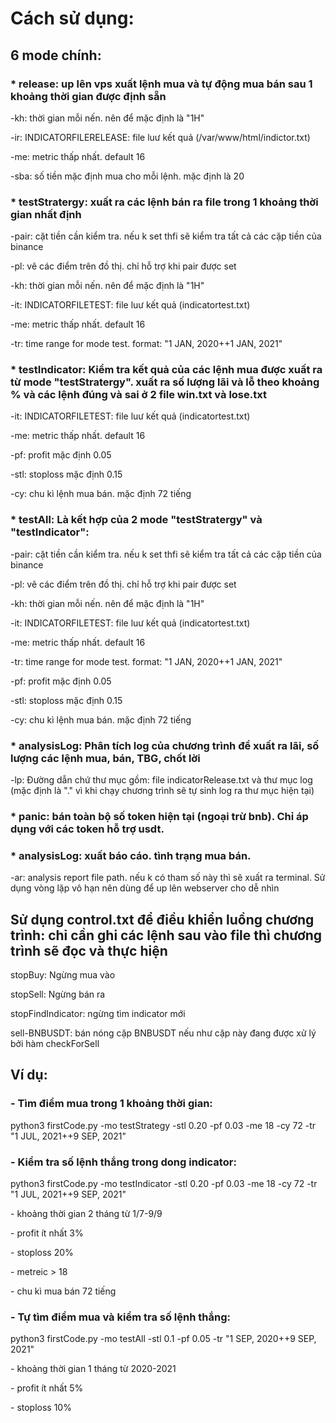 <h1>Cách sử dụng:</h1>
<h2>6 mode  chính:</h2>
	<h3>* release: up lên vps xuất lệnh mua và tự động mua bán sau 1 khoảng thời gian được định sẵn</h3>
		<p>-kh: thời gian mỗi nến. nên để mặc định là "1H"</p>
		<p>-ir: INDICATORFILERELEASE: file luư kết quả (/var/www/html/indictor.txt)</p>
		<p>-me: metric thấp nhất. default 16</p>
		<p>-sba: số tiền mặc định mua cho mỗi lệnh. mặc định là 20</p>
	<h3>* testStratergy: xuất ra các lệnh bán ra file trong 1 khoảng thời gian nhất định</h3>
		<p>-pair: cặt tiền cần kiểm tra. nếu k set thfi sẽ kiểm tra tất cả các cặp tiền của binance</p>
		<p>-pl: vẽ các điểm trên đồ thị. chỉ hỗ trợ khi pair được set</p>
		<p>-kh: thời gian mỗi nến. nên để mặc định là "1H"</p>
		<p>-it: INDICATORFILETEST: file luư kết quả (indicatortest.txt)</p>
		<p>-me: metric thấp nhất. default 16</p>
		<p>-tr: time range for mode test. format: "1 JAN, 2020++1 JAN, 2021"</p>
	<h3>* testIndicator: Kiểm tra kết quả của các lệnh mua được xuất ra từ mode "testStratergy". xuất ra số lượng lãi và lỗ theo khoảng % và các lệnh đúng và sai ở 2 file win.txt và lose.txt</h3>
		<p>-it: INDICATORFILETEST: file luư kết quả (indicatortest.txt)</p>
		<p>-me: metric thấp nhất. default 16
		<p>-pf: profit mặc định 0.05
		<p>-stl: stoploss mặc định 0.15
		<p>-cy: chu kì lệnh mua bán. mặc định 72 tiếng
	<h3>* testAll: Là kết hợp của 2 mode "testStratergy" và "testIndicator":</h3>
		<p>-pair: cặt tiền cần kiểm tra. nếu k set thfi sẽ kiểm tra tất cả các cặp tiền của binance
		<p>-pl: vẽ các điểm trên đồ thị. chỉ hỗ trợ khi pair được set
		<p>-kh: thời gian mỗi nến. nên để mặc định là "1H"
		<p>-it: INDICATORFILETEST: file luư kết quả (indicatortest.txt)
		<p>-me: metric thấp nhất. default 16
		<p>-tr: time range for mode test. format: "1 JAN, 2020++1 JAN, 2021"
		<p>-pf: profit mặc định 0.05
		<p>-stl: stoploss mặc định 0.15
		<p>-cy: chu kì lệnh mua bán. mặc định 72 tiếng
	<h3>* analysisLog: Phân tích log của chương trình để xuất ra lãi, số lượng các lệnh mua, bán, TBG, chốt lời</h3>
		<p>-lp: Đường dẫn chứ thư mục gồm: file indicatorRelease.txt và thư mục log (mặc định là "." vì khi chạy chương trình sẽ tự sinh log ra thư mục hiện tại)
	<h3>* panic: bán toàn bộ số token hiện tại (ngoại trừ bnb). Chỉ áp dụng với các token hỗ trợ usdt.</h3>
	<h3>* analysisLog: xuất báo cáo. tình trạng mua bán.</h3>
		<p>-ar: analysis report file path. nếu k có tham số này thì sẽ xuất ra terminal. Sử dụng vòng lặp vô hạn nên dùng để up lên webserver cho dễ nhìn

<h2>Sử dụng control.txt để điều khiển luồng chương trình: chỉ cần ghi các lệnh sau vào file thì chương trình sẽ đọc và thực hiện</h2>
	<p>stopBuy:  Ngừng mua vào</p>
	<p>stopSell: Ngừng bán ra</p>
	<p>stopFindIndicator: ngừng tìm indicator mới</p>
	<p>sell-BNBUSDT: bán nóng cặp BNBUSDT nếu như cặp này đang được xử lý bởi hàm checkForSell</p>


<h2>Ví dụ:</h2>
	<h3>- Tìm điểm mua trong 1 khoảng thời gian:</h3>
		python3 firstCode.py -mo testStrategy -stl 0.20 -pf 0.03 -me 18 -cy 72  -tr  "1 JUL, 2021++9 SEP, 2021"
	<h3>- Kiểm tra số lệnh thắng trong dong indicator:</h3>
		python3 firstCode.py -mo testIndicator -stl 0.20 -pf 0.03 -me 18 -cy 72  -tr  "1 JUL, 2021++9 SEP, 2021"
			<p>- khoảng thời gian 2 tháng từ 1/7-9/9</p>
			<p>- profit ít nhất 3%</p>
			<p>- stoploss 20%</p>
			<p>- metreic > 18</p>
			<p>- chu kì mua bán 72 tiếng</p>
	<h3>- Tự tìm điểm mua và kiểm tra số lệnh thắng:</h3>
		python3 firstCode.py -mo testAll -stl 0.1 -pf 0.05 -tr  "1 SEP, 2020++9 SEP, 2021"
			<p>- khoảng thời gian 1 tháng từ 2020-2021</p>
			<p>- profit ít nhất 5%</p>
			<p>- stoploss 10%</p>